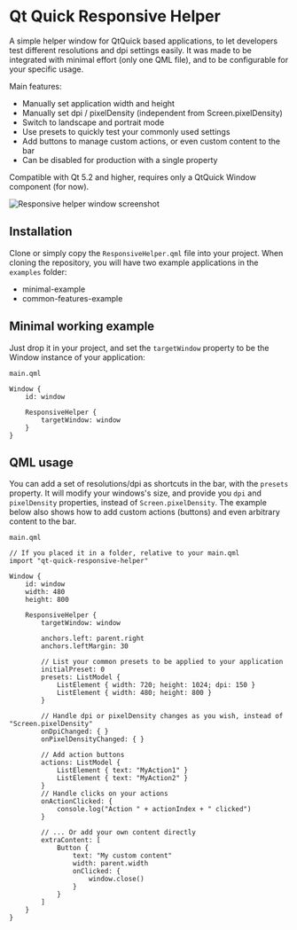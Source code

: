 # Qt Quick Responsive Helper
A simple helper window for QtQuick based applications, to let developers test different resolutions and dpi settings easily. It was made to be integrated with minimal effort (only one QML file), and to be configurable for your specific usage.

Main features:
- Manually set application width and height
- Manually set dpi / pixelDensity (independent from Screen.pixelDensity)
- Switch to landscape and portrait mode
- Use presets to quickly test your commonly used settings
- Add buttons to manage custom actions, or even custom content to the bar
- Can be disabled for production with a single property

Compatible with Qt 5.2 and higher, requires only a QtQuick Window component (for now).

![Responsive helper window screenshot](http://i.imgur.com/SQZYz9U.png)

## Installation ##
Clone or simply copy the `ResponsiveHelper.qml` file into your project.
When cloning the repository, you will have two example applications in the `examples` folder:
- minimal-example
- common-features-example

## Minimal working example ##
Just drop it in your project, and set the `targetWindow` property to be the Window instance of your application:

`main.qml`
```
Window {
    id: window

    ResponsiveHelper {
        targetWindow: window
    }
}
```

## QML usage ##
You can add a set of resolutions/dpi as shortcuts in the bar, with the `presets` property. It will modify your windows's size, and provide you `dpi` and `pixelDensity` properties, instead of `Screen.pixelDensity`.
The example below also shows how to add custom actions (buttons) and even arbitrary content to the bar.

`main.qml`
```
// If you placed it in a folder, relative to your main.qml
import "qt-quick-responsive-helper"

Window {
    id: window
    width: 480
    height: 800

    ResponsiveHelper {
        targetWindow: window

        anchors.left: parent.right
        anchors.leftMargin: 30

        // List your common presets to be applied to your application
        initialPreset: 0        
        presets: ListModel {
            ListElement { width: 720; height: 1024; dpi: 150 }
            ListElement { width: 480; height: 800 }
        }

        // Handle dpi or pixelDensity changes as you wish, instead of "Screen.pixelDensity"
        onDpiChanged: { }
        onPixelDensityChanged: { }
        
        // Add action buttons
        actions: ListModel {
            ListElement { text: "MyAction1" }
            ListElement { text: "MyAction2" }
        }        
        // Handle clicks on your actions
        onActionClicked: {
            console.log("Action " + actionIndex + " clicked")
        }
        
        // ... Or add your own content directly
        extraContent: [
            Button {
                text: "My custom content"
                width: parent.width
                onClicked: {
                    window.close()
                }
            }
        ]        
    }
}
```
